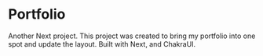 # Portfolio

Another Next project. This project was created to bring my portfolio into one spot and update the layout. Built with Next, and ChakraUI.
